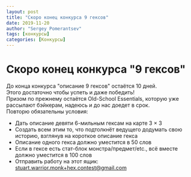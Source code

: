```yaml
---
layout: post
title: "Скоро конец конкурса 9 гексов"
date: 2019-11-20
author: "Sergey Pomerantsev"
tags: [конкурсы]
categories: [Конкурсы]
---
```


# Скоро конец конкурса "9 гексов"

До конца конкурса "описание 9 гексов" остаётся 10 дней.  
Этого достаточно чтобы успеть и даже победить!  
Призом по прежнему остаётся Old-School Essentials, которую уже рассылают бэйкерам, надеюсь и до нас доедет в срок.  
Повторю обязательны условия:

- Дать описание девяти 6-мильным гексам на карте 3 × 3
- Создать всем этим то, что подтолкнёт ведущего додумать свою историю, взглянув на короткое описание гекса
- Описание одного гекса должно уместится в 50 слов
- Если в гексе есть стат-блок монстра/предмет/etc., всё вместе должно уместится в 100 слов
- Отправить работу на этот ящик: stuart.warrior.monk+hex.contest@gmail.com
